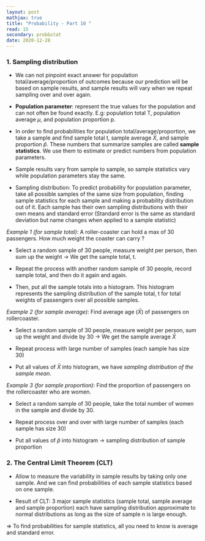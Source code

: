```yaml
---
layout: post
mathjax: true
title: "Probability - Part 10 "
read: 15
secondary: prob&stat
date: 2020-12-28
---
```


### 1. Sampling distribution

+ We can not pinpoint exact answer for population total/average/proportion of outcomes because our prediction will be based on sample results, and sample results will vary when we repeat sampling over and over again.

+ **Population parameter**: represent the true values for the population and can not often be found exactly. E.g: population total T, population average $\mu$, and population proportion p.

+ In order to find probabilities for population total/average/proportion, we take a sample and find sample total t, sample average $\bar{X}$, and sample proportion $\hat{p}$. These numbers that summarize samples are called **sample statistics**. We use them to estimate or predict numbers from population parameters.

+ Sample results vary from sample to sample, so sample statistics vary while population parameters stay the same.

+ Sampling distribution: To predict probability for population parameter, take all possible samples of the same size from population, finding sample statistics for each sample and making a probability distribution out of it. Each sample has their own sampling distributions with their own means and standard error (Standard error is the same as standard deviation but name changes when applied to a sample statistic)

*Example 1 (for sample total)*: A roller-coaster can hold a max of 30 passengers. How much weight the coaster can carry ? 

+ Select a random sample of 30 people, measure weight per person, then sum up the weight -> We get the sample total, t.

+ Repeat the process with another random sample of 30 people, record sample total, and then do it again and again. 

+ Then, put all the sample totals into a histogram. This histogram represents the sampling distribution of the sample total, t for total weights of passengers over all possible samples. 

*Example 2 (for sample average)*: Find average age ($\bar{X}$) of passengers on rollercoaster. 

+ Select a random sample of 30 people, measure weight per person, sum up the weight and divide by 30 -> We get the sample average $\bar{X}$

+ Repeat process with large number of samples (each sample has size 30)

+ Put all values of $\bar{X}$ into histogram, we have *sampling distribution of the sample mean*. 

*Example 3 (for sample proportion)*: Find the proportion of passengers on the rollercoaster who are women. 

+ Select a random sample of 30 people, take the total number of women in the sample and divide by 30. 

+ Repeat process over and over with large number of samples (each sample has size 30)

+ Put all values of $\hat{p}$ into histogram -> sampling distribution of sample proportion

### 2. The Central Limit Theorem (CLT)

+ Allow to measure the variability in sample results by taking only one sample. And we can find probabilities of each sample statistics based on one sample.

+ Result of CLT: 3 major sample statistics (sample total, sample average and sample proportion) each have sampling distribution approximate to normal distributions as long as the size of sample n is large enough. 

=> To find probabilities for sample statistics, all you need to know is average and standard error. 

